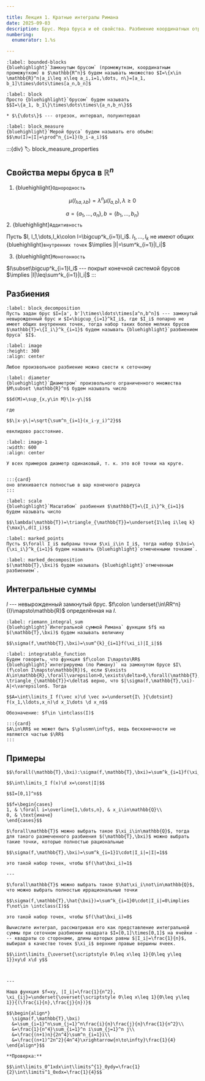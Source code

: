 ```yaml
---

title: Лекция 1. Кратные интегралы Римана
date: 2025-09-03
description: Брус. Мера бруса и её свойства. Разбиение координатных отрезков. Диаметр. Ограниченность. Масштаб разбиения. Отмеченные точки и разбиение. Интегральная сумма Римана. Кратные интегралы Римана. Интегрируемость по Риману.
numbering:
  enumerator: 1.%s

---
```


```{prf:definition}
:label: bounded-blocks
{bluehighlight}`Замкнутым брусом` (промежутком, координатным промежутком) в $\mathbb{R^n}$ будем называть множество $I=\{x\in \mathbb{R}^n|a_i\leq x\leq a_i,i=1,\dots, n\}=[a_1, b_1]\times\dots\times[a_n,b_n]$

```

```{prf:definition} Замечание
:label: block
Просто {bluehighlight}`брусом` будем называть
$$I=\{a_1, b_1\}\times\dots\times\{a_n,b_n\}$$

* $\{\dots\}$ --- отрезок, интервал, полуинтервал
```

```{prf:definition}
:label: block_measure
{bluehighlight}`Мерой бруса` будем называть его объём: 
$$\mu(I)=|I|=\prod^n_{i=1}(b_i-a_i)$$
```

:::{div}
:label: block_measure_properties
## Свойства меры бруса в $\mathbb{R}^n$

1. {bluehighlight}`Однородность` 

$$\mu(I_{\lambda a,\lambda b})=\lambda^n\mu(I_{a,b}),\lambda\geq0$$

$$a=\{a_1,\dots,a_n\}, b=\{b_1,\dots,b_n\}$$
2. {bluehighlight}`Аддитивность`

Пусть $I, I_1,\dots,I_k\colon I=\bigcup^k_{i=1}I_i$. $I_1,\dots,I_k$ не имеют общих {bluehighlight}`внутренних точек` $\implies |I|=\sum^k_{i=1}|I_i|$

3. {bluehighlight}`Монотонность`

$I\subset\bigcup^k_{i=1}I_i$ --- покрыт конечной системой брусов $\implies |I|\leq\sum^k_{i=1}|I_i|$
:::

## Разбиения

```{prf:definition}
:label: block_decomposition
Пусть задан брус $I=[a', b']\times\ldots\times[a^n,b^n]$ --- замкнутый невырожденный брус и $I=\bigcup_{i=1}^kI_i$, где $I_i$ попарно не имеет общих внутренних точек, тогда набор таких более мелких брусов $\mathbb{T}=\{I_i\}^k_{i=1}$ будем называть {bluehighlight}`разбиением бруса` $I$.
```

```{figure} ./../../../images/calculus-2/image.png
:label: image
:height: 300
:align: center

Любое произвольное разбиение можно свести к сеточному
```

```{prf:definition}
:label: diameter
{bluehighlight}`Диаметром` произвольного ограниченного множества $M\subset \mathbb{R}^n$ будем называть число

$$d(M)=\sup_{x,y\in M}\|x-y\|$$

где

$$\|x-y\|=\sqrt{\sum^n_{i=1}(x_i-y_i)^2}$$

евклидово расстояние.
```

```{figure} ./../../../images/calculus-2/image-1.png
:label: image-1
:width: 600 
:align: center

У всех примеров диаметр одинаковый, т. к. это всё точки на круге.
```

```{embed} #bounded_set
```

```{aside}
:::{card}
оно впихивается полностью в шар конечного радиуса
:::
```


```{prf:definition}
:label: scale
{bluehighlight}`Масштабом` разбиения $\mathbb{T}=\{I_i\}^k_{i=1}$ будем называть число 

$$\lambda(\mathbb{T})=\triangle_{\mathbb{T}}=\underset{1\leq i\leq k}{\max}\,d(I_i)$$
```

```{prf:definition}
:label: marked_points
Пусть $\forall I_i$ выбраны точки $\xi_i\in I_i$, тогда набор $\bxi=\{\xi_i\}^k_{i=1}$ будем называть {bluehighlight}`отмеченными точками`.
```

```{prf:definition}
:label: marked_decomposition
$(\mathbb{T},\bxi)$ будем называть {bluehighlight}`отмеченным разбиением`.
```

## Интегральные суммы

$I$ --- невырожденный замкнутый брус. $f\colon \underset{\in\RR^n}{I}\mapsto\mathbb{R}$ определённая на $I$.

```{prf:definition}
:label: riemann_integral_sum
{bluehighlight}`Интегральной суммой Римана` функции $f$ на $(\mathbb{T},\bxi)$ будем называть величину 

$$\sigma(f,\mathbb{T},\bxi)=\sum^{k}_{i=1}f(\xi_i)|I_i|$$
```

```{prf:definition}
:label: integratable_function
Будем говорить, что функция $f\colon I\mapsto\RR$ {bluehighlight}`интегрируема (по Риману)` на замкнутом брусе $I\ (f\colon I\mapsto\mathbb{R})$, если $\exists A\in\mathbb{R},\forall\varepsilon>0,\exists\delta>0,\forall(\mathbb{T},\bxi)\colon \triangle_{\mathbb{T}}<\delta$ верно, что $|\sigma(f,\mathbb{T},\xi)-A|<\varepsilon$. Тогда

$$A=\int\limits_I f(\vec x)\d \vec x=\underset{I\ }{\dotsint} f(x_1,\ldots,x_n)\d x_1\dots \d x_n$$

Обозначение: $f\in \intclass(I)$
```

```{aside}
:::{card}
$A\in\RR$ не может быть $\plusmn\infty$, ведь бесконечности не являются частью $\RR$
:::
```

## Примеры

```{prf:example} $f=\const=\text{const}$
$$\forall(\mathbb{T},\bxi):\sigma(f,\mathbb{T},\bxi)=\sum^k_{i=1}f(\xi_i)|I_i|=\const|I|$$

$$\int\limits_I f(x)\d x=\const|I|$$
```

```{prf:example} Неинтегрируемая функция по Риману, функция Дирихле
$$I=[0,1]^n$$

$$f=\begin{cases}
1, & \forall i=\overline{1,\dots,n}, & x_i\in\mathbb{Q}\\
0, & \text{иначе}
\end{cases}$$

$\forall\mathbb{T}$ можно выбрать такое $\xi_i\in\mathbb{Q}$, тогда для такого размеченного разбиения $(\mathbb{T},\bxi)$ можно выбрать такие точки, которые полностью рациональные

$$\sigma(f,\mathbb{T},\bxi)=\sum^k_{i=1}1\cdot|I_i|=|I|=1$$

это такой набор точек, чтобы $f(\hat\bxi_i)=1$

---

$\forall\mathbb{T}$ можно выбрать такое $\hat\xi_i\not\in\mathbb{Q}$, что можно выбрать полностью иррациональные точки 

$$\sigma(f,\mathbb{T},\hat{\bxi})=\sum^k_{i=1}0\cdot|I_i|=0\implies f\not\in \intclass(I)$$

это такой набор точек, чтобы $f(\hat\bxi_i)=0$

```

```{prf:example} Простая (сложная) задачка с КР
Вычислите интеграл, рассматривая его как представление интегральной суммы при сеточном разбиении квадрата $I=[0,1]\times[0,1]$ на ячейки --- квадраты со сторонами, длины которых равны $|I_i|=\frac{1}{n}$, выбирая в качестве точек $\xi_i$ верхние правые вершины ячеек.

$$\iint\limits_{\overset{\scriptstyle 0\leq x\leq 1}{0\leq y\leq 1}}xy\d x\d y$$



---

Наша функция $f=xy, |I_i|=\frac{1}{n^2}, \xi_{ij}=\underset{\overset{\scriptstyle 0\leq x\leq 1}{0\leq y\leq 1}}{(\frac{i}{n},\frac{j}{n})}$

$$\begin{align*}
  \sigma(f,\mathbb{T},\bxi)
  &=\sum_{i=1}^n\sum_{j=1}^n\frac{i}{n}\frac{j}{n}\frac{1}{n^2}\\
  &=\frac{1}{n^4}\sum_{i=1}^n i\sum_{j=1}^n j\\
  &=\frac{(n+1)n}{2n^4}\sum^n_{i=1}i\\
  &=\frac{(n+1)^2n^2}{4n^4}\xrightarrow{n\to\infty}\frac{1}{4}
\end{align*}$$

**Проверка:**

$$\int\limits_0^1xdx\int\limits^{1}_0ydy=\frac{1}{2}\int\limits^1_0xdx=\frac{1}{4}$$

```